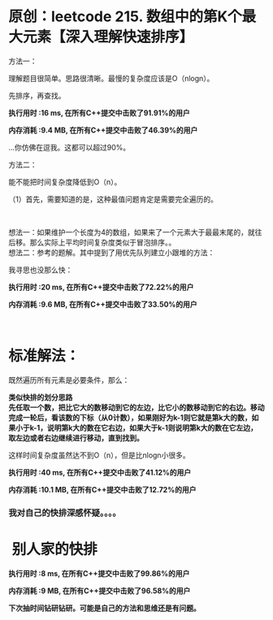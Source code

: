 # 原创：leetcode 215. 数组中的第K个最大元素【深入理解快速排序】

方法一：

理解题目很简单。思路很清晰。最慢的复杂度应该是O（nlogn）。

先排序，再查找。

**执行用时 :16 ms, 在所有C++提交中击败了91.91%的用户**

**内存消耗 :9.4 MB, 在所有C++提交中击败了46.39%的用户**

...你仿佛在逗我。这都可以超过90%。

方法二：

能不能把时间复杂度降低到O（n）。

（1）首先，需要知道的是，这种最值问题肯定是需要完全遍历的。

 

想法一：如果维护一个长度为4的数组，如果来了一个元素大于最最末尾的，就往后移。那么实际上平均时间复杂度类似于冒泡排序。。<br/>
想法二：参考的题解。其中提到了用优先队列建立小跟堆的方法：

我寻思也没那么快：

**执行用时 :20 ms, 在所有C++提交中击败了72.22%的用户**

**内存消耗 :9.6 MB, 在所有C++提交中击败了33.50%的用户**

 

# 标准解法：

既然遍历所有元素是必要条件，那么：

> 
**类似快排的划分思路**<br/>**先任取一个数，把比它大的数移动到它的左边，比它小的数移动到它的右边。移动完成一轮后，看该数的下标（从0计数），如果刚好为k-1则它就是第k大的数，如果小于k-1，说明第k大的数在它右边，如果大于k-1则说明第k大的数在它左边，取左边或者右边继续进行移动，直到找到。**


这样时间复杂度虽然达不到O（n），但是比nlogn小很多。

**执行用时 :40 ms, 在所有C++提交中击败了41.12%的用户**

**内存消耗 :10.1 MB, 在所有C++提交中击败了12.72%的用户**

### **我对自己的快排深感怀疑。。。。**

#  别人家的快排

**执行用时 :8 ms, 在所有C++提交中击败了99.86%的用户**

**内存消耗 :9 MB, 在所有C++提交中击败了96.58%的用户**

**下次抽时间钻研钻研。可能是自己的方法和思维还是有问题。**

 
